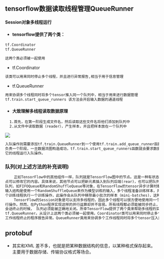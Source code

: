 ## tensorflow数据读取线程管理QueueRunner

#### Session对象多线程运行

* #### tensorflow提供了两个类：

```txt
tf.Coordinator   
tf.QueueRunner   

这两个类必须被一起使用
```
* tf.Coordinator

```txt
该类可以用来同时停止多个线程，并且进行异常报告,相当于用于信息管理
```

* tf.QueueRunner

```txt
用来协调多个线程同时将多个tensor推入同一个队列中，相当于用来进行数据管理
tf.train.start_queue_runners 该方法会开启输入数据的通道线程
```

* #### 大致理解多线程读取数据原理

```txt
  1.首先，在第一阶段生成文件名，然后读取这些文件名将他们添加到队列中
  2.从文件中读取数据（reader），产生样本，并且把样本放在一个队列中
```
![](http://wiki.jikexueyuan.com/project/tensorflow-zh/images/AnimatedFileQueues.gif)

```txt
入队操作则需要添加tf.train.QueueRunner到一个使用tf.train.add_queue_runner函数的数据流图中，每个QueueRunner
负责一个阶段，一旦数据流图构造成功，tf.train.start_queue_runners函数就会要求数据流图中每个QueueRunner去开始
它的线程运行入队操作。
```
### 队列(对上述方法的补充说明)

```txt
    正如TensorFlow中的其他组件一样，队列就是TensorFlow图中的节点。这是一种有状态的节点，就像变量一样：其他节
点可以修改它的内容。具体来说，其他节点可以把新元素插入到队列后端(rear)，也可以把队列前端(front)的元素删除。
队列，如FIFOQueue和RandomShuffleQueue等对象，在TensorFlow的tensor异步计算时都非常重要。例如，一个典型的
输入结构是使用一个RandomShuffleQueue来作为模型训练的输入，多个线程准备训练样本，并且把这些样本压入队列，一
个训练线程执行一个训练操作，此操作会从队列中移除最小批次的样本（mini-batches)，这种结构具有许多优点。
    TensorFlow的Session对象是可以支持多线程的，因此多个线程可以很方便地使用同一个会话（Session）并且并行地执
行操作。然而，在Python程序实现这样的并行运算却并不容易。所有线程都必须能被同步终止，异常必须能被正确捕获并报告，
会话终止的时候， 队列必须能被正确地关闭。所幸TensorFlow提供了两个类来帮助多线程的实现：tf.Coordinator和
tf.QueueRunner。从设计上这两个类必须被一起使用。Coordinator类可以用来同时停止多个工作线程并且向那个在等待所有
工作线程终止的程序报告异常。QueueRunner类用来协调多个工作线程同时将多个tensor压入同一个队列中
```
## protobuf

* 其实和XML 差不多，也就是把某种数据结构的信息，以某种格式保存起来。主要用于数据存储、传输协议格式等场合。

